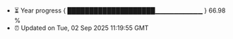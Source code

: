 - ⏳ Year progress { ████████████████████▁▁▁▁▁▁▁▁▁▁ } 66.98 %
- ⏰ Updated on Tue, 02 Sep 2025 11:19:55 GMT

